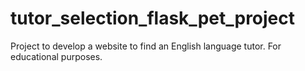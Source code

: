 # tutor_selection_flask_pet_project
Project to develop a website to find an English language tutor. For educational purposes.
